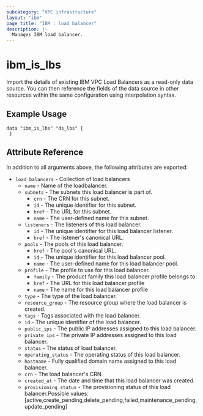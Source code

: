 ```yaml
---
subcategory: "VPC infrastructure"
layout: "ibm"
page_title: "IBM : load balancer"
description: |-
  Manages IBM load balancer.
---
```


# ibm\_is_lbs

Import the details of existing IBM VPC Load Balancers as a read-only data source. You can then reference the fields of the data source in other resources within the same configuration using interpolation syntax.


## Example Usage

```hcl
data "ibm_is_lbs" "ds_lbs" {
 }
```

## Attribute Reference

In addition to all arguments above, the following attributes are exported:

* `load_balancers` - Collection of load balancers
  * `name` -  Name of the loadbalancer.
  * `subnets` - The subnets this load balancer is part of.
    * `crn` - The CRN for this subnet.
    * `id` - The unique identifier for this subnet.
    * `href` - The URL for this subnet.
    * `name` - The user-defined name for this subnet.
  * `listeners` - The listeners of this load balancer.
    * `id` - The unique identifier for this load balancer listener.
    * `href` - The listener's canonical URL.
  * `pools` - The pools of this load balancer.
    * `href` - The pool's canonical URL.
    * `id` - The unique identifier for this load balancer pool.
    * `name` - The user-defined name for this load balancer pool.
  * `profile` - The profile to use for this load balancer.
    * `family` - The product family this load balancer profile belongs to.
    * `href` - The URL for this load balancer profile
    * `name` - The name for this load balancer profile
  * `type` - The type of the load balancer.
  * `resource_group` - The resource group where the load balancer is created.
  * `tags` - Tags associated with the load balancer.
  * `id` - The unique identifier of the load balancer.
  * `public_ips` - The public IP addresses assigned to this load balancer.
  * `private_ips` - The private IP addresses assigned to this load balancer.
  * `status` - The status of load balancer.
  * `operating_status` - The operating status of this load balancer.
  * `hostname` - Fully qualified domain name assigned to this load balancer.
  * `crn` - The load balancer's CRN.
  * `created_at` - The date and time that this load balancer was created.
  * `provisioning_status` - The provisioning status of this load balancer.Possible values: [active,create_pending,delete_pending,failed,maintenance_pending,update_pending]

